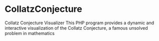 # CollatzConjecture
Collatz Conjecture Visualizer This PHP program provides a dynamic and interactive visualization of the Collatz Conjecture, a famous unsolved problem in mathematics
